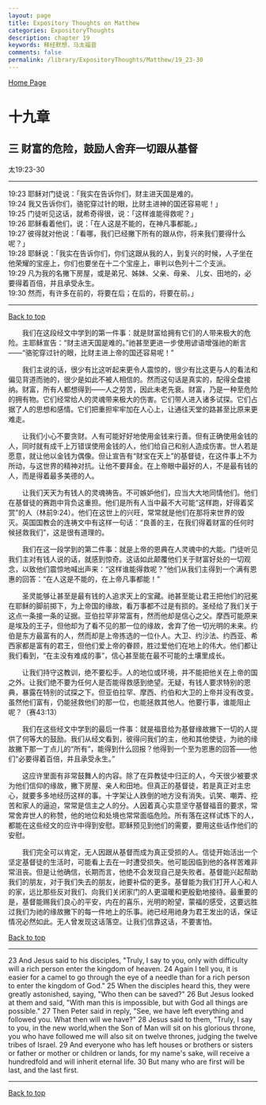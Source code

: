 ```yaml
---
layout: page
title: Expository Thoughts on Matthew
categories: ExpositoryThoughts
description: chapter 19
keywords: 释经默想，马太福音
comments: false
permalink: /library/ExpositoryThoughts/Matthew/19_23-30
---
```

[ Home Page ]({{site.baseurl}}/index) <br>

<a name="0"></a>
# 十九章 

## 三 财富的危险，鼓励人舍弃一切跟从基督

太19:23-30

***

19:23 耶稣对门徒说：「我实在告诉你们，财主进天国是难的。<br>
19:24 我又告诉你们，骆驼穿过针的眼，比财主进神的国还容易呢！」<br>
19:25 门徒听见这话，就希奇得很，说：「这样谁能得救呢？」<br>
19:26 耶稣看着他们，说：「在人这是不能的，在神凡事都能。」<br>
19:27 彼得就对他说：「看哪，我们已经撇下所有的跟从你，将来我们要得什么呢？」<br>
19:28 耶稣说：「我实在告诉你们，你们这跟从我的人，到复兴的时候，人子坐在他荣耀的宝座上，你们也要坐在十二个宝座上，审判以色列十二个支派。<br>
19:29 凡为我的名撇下房屋，或是弟兄、姊妹、父亲、母亲、 儿女、田地的，必要得着百倍，并且承受永生。<br>
19:30 然而，有许多在前的，将要在后；在后的，将要在前。」<br>

***

[Back to top](#0)

&emsp;&emsp;我们在这段经文中学到的第一件事：就是财富给拥有它们的人带来极大的危险。主耶稣宣告：“财主进天国是难的。”祂甚至更进一步使用谚语增强祂的断言——“骆驼穿过针的眼，比财主进上帝的国还容易呢！”

&emsp;&emsp;我们主说的话，很少有比这听起来更令人震惊的，很少有比这更与人的看法和偏见背道而驰的，很少是如此不被人相信的。然而这句话是真实的，配得全盘接纳。财富，所有人都想得到——人之劳苦，因此未老先衰。财富，乃是一种至危险的拥有物。它们经常给人的灵魂带来极大的伤害。它们带人进入诸多试探。它们占据了人的思想和感情。它们把重担牢牢加在人心上，让通往天堂的路甚至比原来更难走。

&emsp;&emsp;让我们小心不要贪财。人有可能好好地使用金钱来行善。但有正确使用金钱的人，同时就有成千上万错误使用金钱的人，他们给自己和别人造成伤害。世人若是愿意，就让他以金钱为偶像。但让宣告有“财宝在天上”的基督徒，在这件事上不为所动，与这世界的精神对抗。让他不要拜金。在上帝眼中最好的人，不是最有钱的人，而是得着最多美德的人。

&emsp;&emsp;让我们天天为有钱人的灵魂祷告。不可嫉妒他们，应当大大地同情他们。他们在基督徒的赛跑中背负这重担。他们是所有人当中最不大可能“这样跑，好得着奖赏”的人（林前9:24）。他们在这世上的兴旺，常常就是他们在那将来世界的毁灭。英国国教会的连祷文中有这样一句话：“良善的主，在我们得着财富的任何时候拯救我们”，这是很有道理的。

&emsp;&emsp;我们在这一段学到的第二件事：就是上帝的恩典在人灵魂中的大能。门徒听见我们主对有钱人说的话，就感到惊奇。这话如此颠覆他们关于财富好处的一切观念，以致他们震惊地喊出声来：“这样谁能得救呢？”他们从我们主得到一个满有恩惠的回答：“在人这是不能的，在上帝凡事都能！”

&emsp;&emsp;圣灵能够让甚至是最有钱的人追求天上的宝藏。祂甚至能让君王把他们的冠冕在耶稣的脚前掷下，为上帝国的缘故，看万事都不过是有损的。圣经给了我们关于这点一条接一条的证据。亚伯拉罕非常富有，然而他却是信心之父。摩西可能原来是埃及的王子，但他却为了看不见的那一位的缘故，舍弃了他一切光明的未来。约伯是东方最富有的人，然而却是上帝拣选的一位仆人。大卫、约沙法、约西亚、希西家都是富有的君王，但他们爱上帝的眷顾，胜过爱他们在地上的伟大。他们都让我们看到，“在主没有难成的事”，信心甚至能在最不可能的土壤里成长。

&emsp;&emsp;让我们持守这教训，绝不要松手。人的地位或环境，并不能把他关在上帝的国之外。让我们绝不要为任何人是否能得救感到绝望。无疑，有钱人要求特别的恩典，暴露在特别的试探之下。但亚伯拉罕、摩西、约伯和大卫的上帝并没有改变。虽然他们富有，仍能拯救他们的那一位，也能拯救其他人。他要行事，谁能阻止呢？（赛43:13）

&emsp;&emsp;我们在这些经文中学到的最后一件事：就是福音给为基督缘故撇下一切的人提供了何等大的鼓励。我们从经文看到，彼得问我们的主，他和其他使徒，为祂的缘故撇下那一丁点儿的“所有”，能得到什么回报？他得到一个至为恩惠的回答——他们“必要得着百倍，并且承受永生。”

&emsp;&emsp;这应许里面有非常鼓舞人的内容。除了在异教徒中归正的人，今天很少被要求为他们信仰的缘故，撇下房屋、亲人和田地。但真正的基督徒，若是真正对主忠心，就要多多地经历这样的事。十字架让人跌倒的地方没有消失。讥笑、嘲弄、挖苦和家人的逼迫，常常是信主之人的分。人因着真心实意坚守基督福音的要求，常常舍弃世人的称赞，他的地位和处境也常常面临危险。所有落在这样试炼下的人，都能在这些经文的应许中得到安慰。耶稣预见到他们的需要，要用这些话作他们的安慰。

&emsp;&emsp;我们完全可以肯定，无人因跟从基督而成为真正受损的人。信徒开始活出一个坚定基督徒的生活时，可能看上去在一时遭受损失。他可能因临到他的各样苦难非常沮丧。但是让他确信，长期而言，他绝不会发现自己是失败者。基督能兴起帮助我们的朋友，对于我们失去的朋友，祂要补偿的更多。基督能为我们打开人心和人的家，远比那些反对我们、向我们关闭家门的人更温暖和更殷勤地接待。最重要的是，基督能赐我们良心的平安，内在的喜乐，光明的盼望，蒙福的感受，这要远胜过我们为祂的缘故撇下的每一件地上的乐事。祂已经用祂身为君王发出的话，保证情况必然如此。无人曾发现这话落空。让我们信靠这话，不要害怕。

[Back to top](#0)

***

23 And Jesus said to his disciples, "Truly, I say to you, only with difficulty will a rich person enter the kingdom of heaven. 24 Again I tell you, it is easier for a camel to go through the eye of a needle than for a rich person to enter the kingdom of God." 25 When the disciples heard this, they were greatly astonished, saying, "Who then can be saved?" 26 But Jesus looked at them and said, "With man this is impossible, but with God all things are possible." 27 Then Peter said in reply, "See, we have left everything and followed you. What then will we have?" 28 Jesus said to them, "Truly, I say to you, in the new world,when the Son of Man will sit on his glorious throne, you who have followed me will also sit on twelve thrones, judging the twelve tribes of Israel. 29 And everyone who has left houses or brothers or sisters or father or mother or children or lands, for my name's sake, will receive a hundredfold and will inherit eternal life. 30 But many who are first will be last, and the last first.

***

[Back to top](#0)
